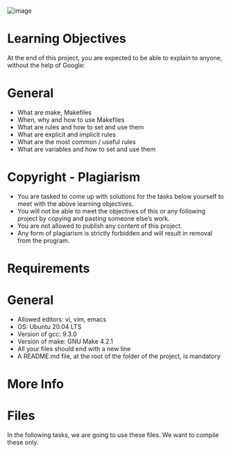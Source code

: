 ![image](https://user-images.githubusercontent.com/106745705/206125643-8954b106-a8de-4fad-b2da-47177127593b.png)

# Learning Objectives
At the end of this project, you are expected to be able to explain to anyone, without the help of Google:

# General
- What are make, Makefiles   
- When, why and how to use Makefiles
- What are rules and how to set and use them
- What are explicit and implicit rules
- What are the most common / useful rules
- What are variables and how to set and use them  

# Copyright - Plagiarism
- You are tasked to come up with solutions for the tasks below yourself to meet with the above learning objectives.
- You will not be able to meet the objectives of this or any following project by copying and pasting someone else’s work.
- You are not allowed to publish any content of this project.
- Any form of plagiarism is strictly forbidden and will result in removal from the program.

# Requirements
# General
- Allowed editors: vi, vim, emacs
- OS: Ubuntu 20.04 LTS
- Version of gcc: 9.3.0
- Version of make: GNU Make 4.2.1
- All your files should end with a new line
- A README.md file, at the root of the folder of the project, is mandatory

# More Info
# Files
In the following tasks, we are going to use these files. We want to compile these only.

